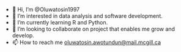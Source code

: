 - 👋 Hi, I’m @Oluwatosin1997
- 👀 I’m interested in data analysis and software development.
- 🌱 I’m currently learning R and Python.
- 💞️ I’m looking to collaborate on project that enables me grow and develop.
- 📫 How to reach me oluwatosin.awotundun@mail.mcgill.ca 

<!---
Oluwatosin1997/Oluwatosin1997 is a ✨ special ✨ repository because its `README.md` (this file) appears on your GitHub profile.
You can click the Preview link to take a look at your changes.
--->
